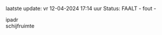 laatste update: 
vr 12-04-2024 17:14   uur 
Status: FAALT - fout - 
<div class="service R">ipadr</div><div class="service R">schijfruimte</div>
